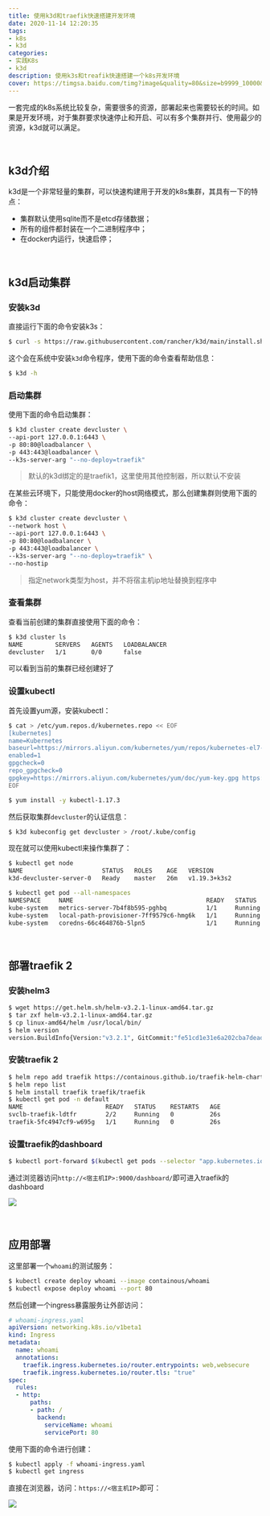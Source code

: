 ```yaml
---
title: 使用k3d和traefik快速搭建开发环境
date: 2020-11-14 12:20:35
tags:
- k8s
- k3d
categories:
- 实践K8s
- k3d
description: 使用k3s和treafik快速搭建一个k8s开发环境
cover: https://timgsa.baidu.com/timg?image&quality=80&size=b9999_10000&sec=1605337876888&di=2f907b4c0591081e1fffb5b59dd6a571&imgtype=0&src=http%3A%2F%2Fpic2.zhimg.com%2Fv2-7029d91276e5fb38b003606c0ebbae2b_1200x500.jpg
---
```




一套完成的k8s系统比较复杂，需要很多的资源，部署起来也需要较长的时间。如果是开发环境，对于集群要求快速停止和开启、可以有多个集群并行、使用最少的资源，k3d就可以满足。



<br>



## k3d介绍

k3d是一个非常轻量的集群，可以快速构建用于开发的k8s集群，其具有一下的特点：

- 集群默认使用sqlite而不是etcd存储数据；
- 所有的组件都封装在一个二进制程序中；
- 在docker内运行，快速启停；



<br>



## k3d启动集群



### 安装k3d

直接运行下面的命令安装k3s：

```bash
$ curl -s https://raw.githubusercontent.com/rancher/k3d/main/install.sh | bash
```



这个会在系统中安装`k3d`命令程序，使用下面的命令查看帮助信息：

```bash
$ k3d -h
```





### 启动集群

使用下面的命令启动集群：

```bash
$ k3d cluster create devcluster \
--api-port 127.0.0.1:6443 \
-p 80:80@loadbalancer \
-p 443:443@loadbalancer \
--k3s-server-arg "--no-deploy=traefik"
```



> 默认的k3d绑定的是traefik1，这里使用其他控制器，所以默认不安装



在某些云环境下，只能使用docker的host网络模式，那么创建集群则使用下面的命令：

```bash
$ k3d cluster create devcluster \
--network host \
--api-port 127.0.0.1:6443 \
-p 80:80@loadbalancer \
-p 443:443@loadbalancer \
--k3s-server-arg "--no-deploy=traefik" \
--no-hostip
```



> 指定network类型为host，并不将宿主机ip地址替换到程序中



### 查看集群

查看当前创建的集群直接使用下面的命令：

```bash
$ k3d cluster ls
NAME         SERVERS   AGENTS   LOADBALANCER
devcluster   1/1       0/0      false
```



可以看到当前的集群已经创建好了



### 设置kubectl

首先设置yum源，安装kubectl：

```bash
$ cat > /etc/yum.repos.d/kubernetes.repo << EOF
[kubernetes]
name=Kubernetes
baseurl=https://mirrors.aliyun.com/kubernetes/yum/repos/kubernetes-el7-x86_64
enabled=1
gpgcheck=0
repo_gpgcheck=0
gpgkey=https://mirrors.aliyun.com/kubernetes/yum/doc/yum-key.gpg https://mirrors.aliyun.com/kubernetes/yum/doc/rpm-package-key.gpg
EOF

$ yum install -y kubectl-1.17.3
```



然后获取集群`devcluster`的认证信息：

```bash
$ k3d kubeconfig get devcluster > /root/.kube/config
```



现在就可以使用kubectl来操作集群了：

```bash
$ kubectl get node 
NAME                      STATUS   ROLES    AGE   VERSION
k3d-devcluster-server-0   Ready    master   26m   v1.19.3+k3s2

$ kubectl get pod --all-namespaces 
NAMESPACE     NAME                                     READY   STATUS    RESTARTS   AGE
kube-system   metrics-server-7b4f8b595-pghbq           1/1     Running   0          26m
kube-system   local-path-provisioner-7ff9579c6-hmg6k   1/1     Running   0          26m
kube-system   coredns-66c464876b-5lpn5                 1/1     Running   0          26m
```



<br>



## 部署traefik 2

### 安装helm3

```bash
$ wget https://get.helm.sh/helm-v3.2.1-linux-amd64.tar.gz
$ tar zxf helm-v3.2.1-linux-amd64.tar.gz
$ cp linux-amd64/helm /usr/local/bin/
$ helm version
version.BuildInfo{Version:"v3.2.1", GitCommit:"fe51cd1e31e6a202cba7dead9552a6d418ded79a", GitTreeState:"clean", GoVersion:"go1.13.10"}
```



### 安装traefik 2

```bash
$ helm repo add traefik https://containous.github.io/traefik-helm-chart
$ helm repo list
$ helm install traefik traefik/traefik
$ kubectl get pod -n default
NAME                       READY   STATUS    RESTARTS   AGE
svclb-traefik-ldtfr        2/2     Running   0          26s
traefik-5fc4947cf9-w695g   1/1     Running   0          26s
```



### 设置traefik的dashboard

```bash
$ kubectl port-forward $(kubectl get pods --selector "app.kubernetes.io/name=traefik" --output=name) --address 0.0.0.0 9000:9000
```



通过浏览器访问`http://<宿主机IP>:9000/dashboard/`即可进入traefik的dashboard

![](dashboard.png)



<br>



## 应用部署

这里部署一个`whoami`的测试服务：

```bash
$ kubectl create deploy whoami --image containous/whoami
$ kubectl expose deploy whoami --port 80
```



然后创建一个ingress暴露服务让外部访问：

```yaml
# whoami-ingress.yaml
apiVersion: networking.k8s.io/v1beta1
kind: Ingress
metadata:
  name: whoami
  annotations:
    traefik.ingress.kubernetes.io/router.entrypoints: web,websecure
    traefik.ingress.kubernetes.io/router.tls: "true"
spec:
  rules:
  - http:
      paths:
      - path: /
        backend:
          serviceName: whoami
          servicePort: 80
```



使用下面的命令进行创建：

```bash
$ kubectl apply -f whoami-ingress.yaml
$ kubectl get ingress
```



直接在浏览器，访问：`https://<宿主机IP>`即可：

![](whoami.png)

